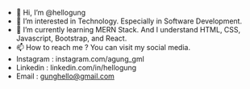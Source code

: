 - 👋 Hi, I’m @hellogung
- 👀 I’m interested in Technology. Especially in Software Development.
- 🌱 I’m currently learning MERN Stack. And I understand HTML, CSS, Javascript, Bootstrap, and React.
- 📫 How to reach me ? You can visit my social media.
- Instagram : instagram.com/agung_gml
- Linkedin : linkedin.com/in/hellogung
- Email : gunghello@gmail.com

<!---
hellogung/hellogung is a ✨ special ✨ repository because its `README.md` (this file) appears on your GitHub profile.
You can click the Preview link to take a look at your changes.
--->
